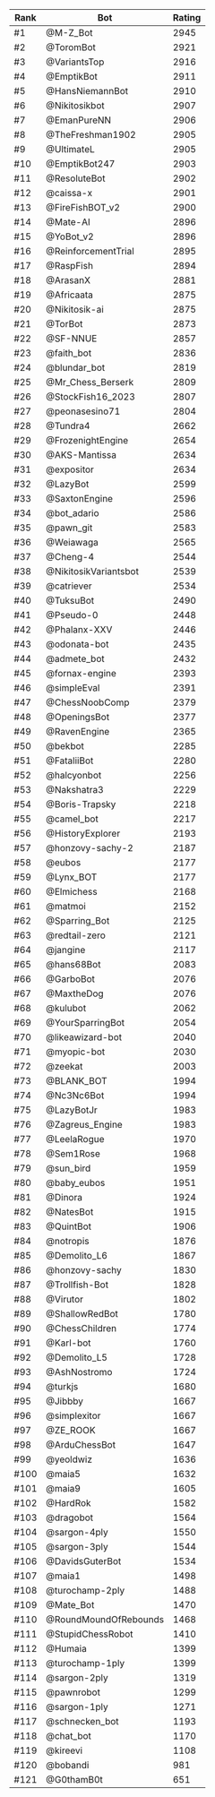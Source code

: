 Rank|Bot|Rating
---|---|---
#1|@M-Z_Bot|2945
#2|@ToromBot|2921
#3|@VariantsTop|2916
#4|@EmptikBot|2911
#5|@HansNiemannBot|2910
#6|@Nikitosikbot|2907
#7|@EmanPureNN|2906
#8|@TheFreshman1902|2905
#9|@UltimateL|2905
#10|@EmptikBot247|2903
#11|@ResoluteBot|2902
#12|@caissa-x|2901
#13|@FireFishBOT_v2|2900
#14|@Mate-AI|2896
#15|@YoBot_v2|2896
#16|@ReinforcementTrial|2895
#17|@RaspFish|2894
#18|@ArasanX|2881
#19|@Africaata|2875
#20|@Nikitosik-ai|2875
#21|@TorBot|2873
#22|@SF-NNUE|2857
#23|@faith_bot|2836
#24|@blundar_bot|2819
#25|@Mr_Chess_Berserk|2809
#26|@StockFish16_2023|2807
#27|@peonasesino71|2804
#28|@Tundra4|2662
#29|@FrozenightEngine|2654
#30|@AKS-Mantissa|2634
#31|@expositor|2634
#32|@LazyBot|2599
#33|@SaxtonEngine|2596
#34|@bot_adario|2586
#35|@pawn_git|2583
#36|@Weiawaga|2565
#37|@Cheng-4|2544
#38|@NikitosikVariantsbot|2539
#39|@catriever|2534
#40|@TuksuBot|2490
#41|@Pseudo-0|2448
#42|@Phalanx-XXV|2446
#43|@odonata-bot|2435
#44|@admete_bot|2432
#45|@fornax-engine|2393
#46|@simpleEval|2391
#47|@ChessNoobComp|2379
#48|@OpeningsBot|2377
#49|@RavenEngine|2365
#50|@bekbot|2285
#51|@FataliiBot|2280
#52|@halcyonbot|2256
#53|@Nakshatra3|2229
#54|@Boris-Trapsky|2218
#55|@camel_bot|2217
#56|@HistoryExplorer|2193
#57|@honzovy-sachy-2|2187
#58|@eubos|2177
#59|@Lynx_BOT|2177
#60|@Elmichess|2168
#61|@matmoi|2152
#62|@Sparring_Bot|2125
#63|@redtail-zero|2121
#64|@jangine|2117
#65|@hans68Bot|2083
#66|@GarboBot|2076
#67|@MaxtheDog|2076
#68|@kulubot|2062
#69|@YourSparringBot|2054
#70|@likeawizard-bot|2040
#71|@myopic-bot|2030
#72|@zeekat|2003
#73|@BLANK_BOT|1994
#74|@Nc3Nc6Bot|1994
#75|@LazyBotJr|1983
#76|@Zagreus_Engine|1983
#77|@LeelaRogue|1970
#78|@Sem1Rose|1968
#79|@sun_bird|1959
#80|@baby_eubos|1951
#81|@Dinora|1924
#82|@NatesBot|1915
#83|@QuintBot|1906
#84|@notropis|1876
#85|@Demolito_L6|1867
#86|@honzovy-sachy|1830
#87|@Trollfish-Bot|1828
#88|@Virutor|1802
#89|@ShallowRedBot|1780
#90|@ChessChildren|1774
#91|@Karl-bot|1760
#92|@Demolito_L5|1728
#93|@AshNostromo|1724
#94|@turkjs|1680
#95|@Jibbby|1667
#96|@simplexitor|1667
#97|@ZE_ROOK|1667
#98|@ArduChessBot|1647
#99|@yeoldwiz|1636
#100|@maia5|1632
#101|@maia9|1605
#102|@HardRok|1582
#103|@dragobot|1564
#104|@sargon-4ply|1550
#105|@sargon-3ply|1544
#106|@DavidsGuterBot|1534
#107|@maia1|1498
#108|@turochamp-2ply|1488
#109|@Mate_Bot|1470
#110|@RoundMoundOfRebounds|1468
#111|@StupidChessRobot|1410
#112|@Humaia|1399
#113|@turochamp-1ply|1399
#114|@sargon-2ply|1319
#115|@pawnrobot|1299
#116|@sargon-1ply|1271
#117|@schnecken_bot|1193
#118|@chat_bot|1170
#119|@kireevi|1108
#120|@bobandi|981
#121|@G0thamB0t|651
